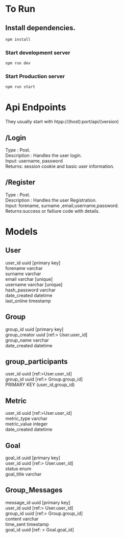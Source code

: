 # To Run

## Install dependencies.
``` bash 
npm install
```

### Start development server 
```bash
npm run dev
```
### Start Production server
```bash
npm run start
```


# Api Endpoints
They usually start with htpp://(host):port/api/(version)

## /Login
Type : Post.  
Description : Handles the user login.  
Input: username, password  
Returns: session cookie and basic user information.

## /Register 
Type : Post.  
Description : Handles the user Registration.  
Input: forename, surname ,email,username,password.  
Returns:success or failiure code with details.  

# Models

## User 
  user_id  uuid [primary key]  
  forename varchar  
  surname varchar   
  email varchar [unique]   
  username varchar [unique]  
  hash_password varchar  
  date_created datetime  
  last_online timestamp  


## Group
  group_id uuid [primary key]  
  group_creator uuid [ref:> User.user_id]  
  group_name varchar   
  date_created datetime  


## group_participants
  user_id uuid [ref:>User.user_id]  
  group_id uuid [ref:> Group.group_id]  
  PRIMARY KEY (user_id,group_id)  


## Metric
  user_id uuid [ref:>User.user_id]  
  metric_type varchar  
  metric_value integer  
  date_created datetime  


## Goal
  goal_id uuid [primary key]  
  user_id uuid [ref:> User.user_id]  
  status enum   
  goal_title varchar  


## Group_Messages
  message_id uuid [primary key]  
  user_id uuid [ref:> User.user_id]  
  group_id uuid [ref:> Group.group_id]  
  content varchar   
  time_sent timestamp  
  goal_id uuid [ref: > Goal.goal_id]  
